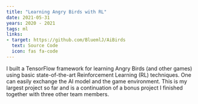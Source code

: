 ```yaml
---
title: "Learning Angry Birds with RL"
date: 2021-05-31
years: 2020 - 2021
tags: ml
links:
- target: https://github.com/BluemlJ/AiBirds
  text: Source Code
  icon: fas fa-code
---
```


I built a TensorFlow framework for learning Angry Birds
(and other
games) using basic state-of-the-art Reinforcement
Learning (RL) techniques. One can easily exchange the
AI model and the game environment. This is my largest
project so far and is a continuation of a bonus project
I finished together with three other team members.

